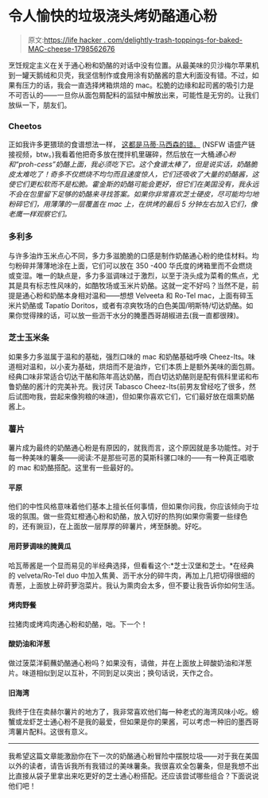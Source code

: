 # 令人愉快的垃圾浇头烤奶酪通心粉

> 原文:[https://life hacker . com/delightly-trash-toppings-for-baked-MAC-cheese-1798562676](https://lifehacker.com/delightfully-trashy-toppings-for-baked-mac-cheese-1798562676)

烹饪规定主义在关于通心粉和奶酪的对话中没有位置。从最美味的贝沙梅尔苹果机到一罐天鹅绒和贝壳，我坚信制作或食用涂有奶酪酱的意大利面没有错。不过，如果有压力的话，我会一直选择烤箱烘焙的 mac。松脆的边缘和起司酱的吸引力是不可否认的——一旦你从面包屑配料的监狱中解放出来，可能性是无穷的。让我们放纵一下，朋友们。

### Cheetos

正如我许多更猥琐的食谱想法一样， [这都是马蒂·马西森的错。](https://www.youtube.com/watch?v=yOCwLsEZbMs) (NSFW 语盛产链接视频，btw。)我看着他把奇多放在搅拌机里碾碎，然后放在一大桶*通心粉和“proh-cess”奶酪上面，我必须吃下它。这个食谱太棒了，但是说实话，奶酪脆皮太难吃了！奇多不仅燃烧不均匀而且速度惊人，它们还吸收了大量的奶酪酱，这使它们更松软而不是松脆。霍金斯的奶酪可能会更好，但它们在美国没有，我永远不会在包里留下足够的奶酪来寻找答案。如果你非常喜欢芝士硬皮，尽可能均匀地粉碎它们，用薄薄的一层覆盖在 mac 上，在烘烤的最后 5 分钟左右加入它们，像老鹰一样观察它们。*

### 多利多

与许多油炸玉米点心不同，多力多滋脆脆的口感是制作奶酪通心粉的绝佳材料。均匀粉碎并薄薄地涂在上面，它们可以放在 350 -400 华氏度的烤箱里而不会燃烧或变湿。唯一的缺点是，多力多滋调味过于激烈，以至于浇头成为菜肴的焦点，尤其是具有标志性风味的，如酷牧场或玉米片奶酪。这就一定不好吗？当然不是，前提是通心粉和奶酪本身相对温和——想想 Velveeta 和 Ro-Tel mac，上面有碎玉米片奶酪或 Tapatío Doritos，或者有凉爽牧场的白色美国/明斯特/切达奶酪。如果你觉得辣的话，可以放一些沥干水分的腌墨西哥胡椒进去(我一直都很辣)。

### 芝士玉米条

如果多力多滋属于温和的基础，强烈口味的 mac 和奶酪基础呼唤 Cheez-Its。味道相对温和，以小麦为基础，烘焙而不是油炸，它们本质上是额外美味的面包屑。经典口味非常适合切达干酪和陈年高达奶酪，而白切达奶酪则是配有佩科里诺和布鲁奶酪的酱汁的完美补充。我讨厌 Tabasco Cheez-Its(前男友曾经吃了很多，然后试图吻我，尝起来像狗粮的味道)，但如果你喜欢它们，它们最好放在烟熏奶酪酱上。

### 薯片

薯片成为最终的奶酪通心粉是有原因的，就我而言，这个原因就是多功能性。对于每一种美味的薯条——阅读:不是那些可恶的莫斯科骡口味的——有一种真正唱歌的 mac 和奶酪搭配。这里有一些最好的。

#### 平原

他们的中性风格意味着他们基本上擅长任何事情，但如果你问我，你应该倾向于垃圾的氛围。做一些霓虹橙通心粉和奶酪，放入切好的热狗(如果你需要一些绿色的，还有豌豆)，在上面放一层厚厚的碎薯片，烤至酥脆。好吃。

#### 用莳萝调味的腌黄瓜

哈瓦蒂酱是一个显而易见的半经典选择，但看看这个:*芝士汉堡和芝士。*在经典的 velveta/Ro-Tel duo 中加入焦黄、沥干水分的碎牛肉，再加上几把切得很细的青葱，上面放上碎莳萝泡菜片。我认为熏肉会太多，但不要让我告诉你如何生活。

#### 烤肉野餐

拉猪肉或烤鸡肉通心粉和奶酪，咄。下一个！

#### 酸奶油和洋葱

做过菠菜洋蓟蘸奶酪通心粉吗？如果没有，请做，并在上面放上碎酸奶油和洋葱片。味道相似到足以互补，不同到足以突出；换句话说，天作之合。

#### 旧海湾

我终于住在卖赫尔薯片的地方了，我非常喜欢他们每一种老式的海湾风味小吃。螃蟹或龙虾芝士通心粉不是我的最爱，但如果是你的果酱，可以考虑一种旧的墨西哥湾薯片配料。这很有意义。

* * *

我希望这篇文章能激励你在下一次的奶酪通心粉冒险中摆脱垃圾——对于我在美国以外的读者，请告诉我所有我错过的美味薯条。我很喜欢全包薯条，但是我想不出比直接从袋子里拿出来吃更好的芝士通心粉搭配。还应该尝试哪些组合？下面说说他们吧！